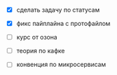 - [x] сделать задачу по статусам
- [x] фикс пайплайна с протофайлом
- [ ] курс от озона
 - [ ] теория по кафке
- [ ] конвенция по микросервисам

